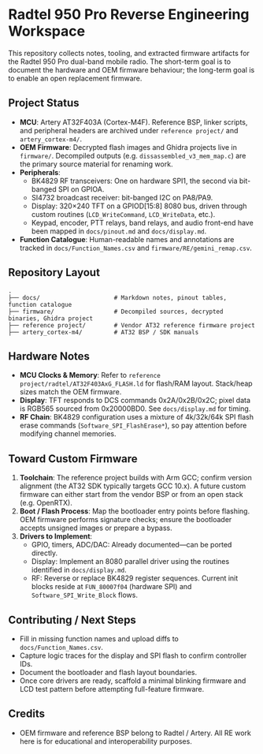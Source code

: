# Radtel 950 Pro Reverse Engineering Workspace

This repository collects notes, tooling, and extracted firmware artifacts for the Radtel 950 Pro dual-band mobile radio. The short-term goal is to document the hardware and OEM firmware behaviour; the long-term goal is to enable an open replacement firmware.

## Project Status

- **MCU**: Artery AT32F403A (Cortex-M4F). Reference BSP, linker scripts, and peripheral headers are archived under `reference project/` and `artery_cortex-m4/`.
- **OEM Firmware**: Decrypted flash images and Ghidra projects live in `firmware/`. Decompiled outputs (e.g. `dissassembled_v3_mem_map.c`) are the primary source material for renaming work.
- **Peripherals**:
  - BK4829 RF transceivers: One on hardware SPI1, the second via bit-banged SPI on GPIOA.
  - SI4732 broadcast receiver: bit-banged I2C on PA8/PA9.
  - Display: 320×240 TFT on a GPIOD[15:8] 8080 bus, driven through custom routines (`LCD_WriteCommand`, `LCD_WriteData`, etc.).
  - Keypad, encoder, PTT relays, band relays, and audio front-end have been mapped in `docs/pinout.md` and `docs/display.md`.
- **Function Catalogue**: Human-readable names and annotations are tracked in `docs/Function_Names.csv` and `firmware/RE/gemini_remap.csv`.

## Repository Layout

```
.
├── docs/                     # Markdown notes, pinout tables, function catalogue
├── firmware/                 # Decompiled sources, decrypted binaries, Ghidra project
├── reference project/        # Vendor AT32 reference firmware project
├── artery_cortex-m4/         # AT32 BSP / SDK manuals
```


## Hardware Notes

- **MCU Clocks & Memory**: Refer to `reference project/radtel/AT32F403AxG_FLASH.ld` for flash/RAM layout. Stack/heap sizes match the OEM firmware.
- **Display**: TFT responds to DCS commands 0x2A/0x2B/0x2C; pixel data is RGB565 sourced from 0x20000BD0. See `docs/display.md` for timing.
- **RF Chain**: BK4829 configuration uses a mixture of 4k/32k/64k SPI flash erase commands (`Software_SPI_FlashErase*`), so pay attention before modifying channel memories.

## Toward Custom Firmware

1. **Toolchain**: The reference project builds with Arm GCC; confirm version alignment (the AT32 SDK typically targets GCC 10.x). A future custom firmware can either start from the vendor BSP or from an open stack (e.g. OpenRTX).
2. **Boot / Flash Process**: Map the bootloader entry points before flashing. OEM firmware performs signature checks; ensure the bootloader accepts unsigned images or prepare a bypass.
3. **Drivers to Implement**:
   - GPIO, timers, ADC/DAC: Already documented—can be ported directly.
   - Display: Implement an 8080 parallel driver using the routines identified in `docs/display.md`.
   - RF: Reverse or replace BK4829 register sequences. Current init blocks reside at `FUN_80007f04` (hardware SPI) and `Software_SPI_Write_Block` flows.

## Contributing / Next Steps

- Fill in missing function names and upload diffs to `docs/Function_Names.csv`.
- Capture logic traces for the display and SPI flash to confirm controller IDs.
- Document the bootloader and flash layout boundaries.
- Once core drivers are ready, scaffold a minimal blinking firmware and LCD test pattern before attempting full-feature firmware.

## Credits

- OEM firmware and reference BSP belong to Radtel / Artery. All RE work here is for educational and interoperability purposes.

